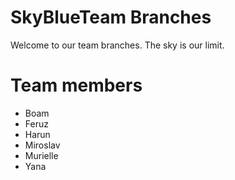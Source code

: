 # SkyBlueTeam Branches
Welcome to our team branches. The sky is our limit.

# Team members
 * Boam
 * Feruz
 * Harun
 * Miroslav
 * Murielle
* Yana